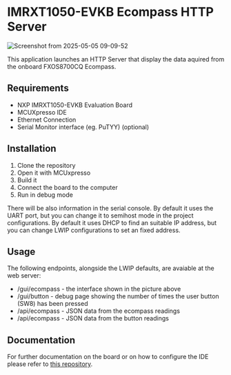 # IMRXT1050-EVKB Ecompass HTTP Server #


![Screenshot from 2025-05-05 09-09-52](https://github.com/user-attachments/assets/9c3f6f51-5634-4657-ac96-430d2133338a)

This application launches an HTTP Server that display the data aquired from the onboard FXOS8700CQ Ecompass.

## Requirements ## 
- NXP IMRXT1050-EVKB Evaluation Board
- MCUXpresso IDE
- Ethernet Connection
- Serial Monitor interface (eg. PuTYY) (optional)

## Installation ##
1. Clone the repository
2. Open it with MCUxpresso
3. Build it
4. Connect the board to the computer
5. Run in debug mode

There will be also information in the serial console. By default it uses the UART port, but you can change it to semihost mode in the project configurations.
By default it uses DHCP to find an suitable IP address, but you can change LWIP configurations to set an fixed address.

## Usage ##

The following endpoints, alongside the LWIP defaults, are avaiable at the web server:
- /gui/ecompass - the interface shown in the picture above
- /gui/button - debug page showing the number of times the user button (SW8) has been pressed
- /api/ecompass - JSON data from the ecompass readings
- /api/ecompass - JSON data from the button readings

## Documentation ## 

For further documentation on the board or on how to configure the IDE please refer to [this repository](https://github.com/lucaslpmoura/IMXRT1050-EVKB).

